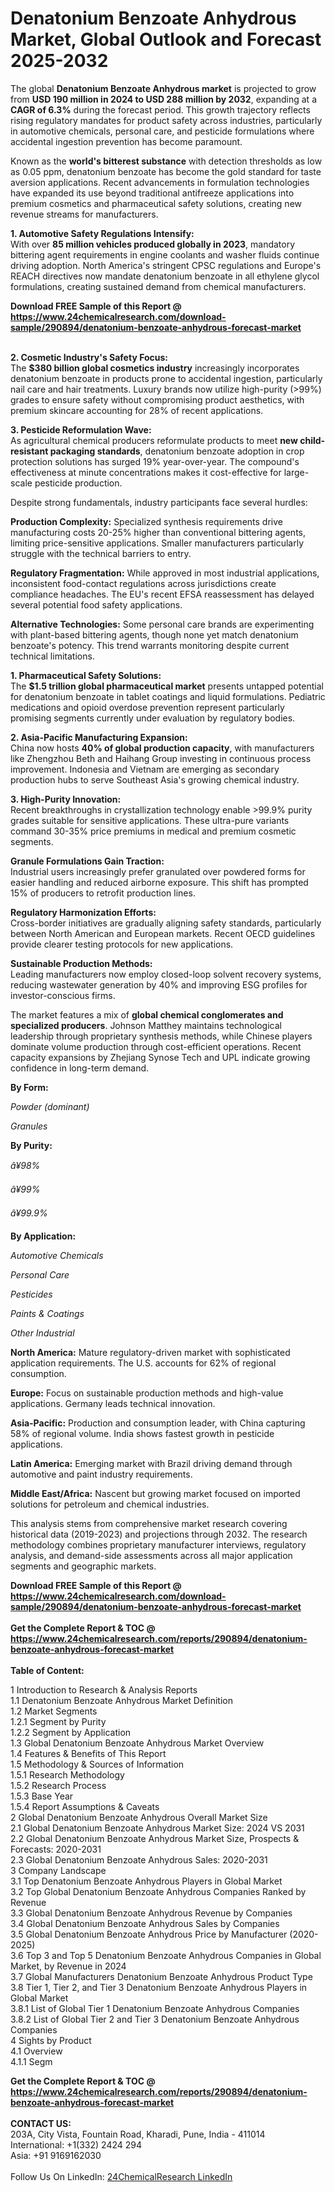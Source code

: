 <h1>Denatonium Benzoate Anhydrous Market, Global Outlook and Forecast 2025-2032</h1><p>The global <strong>Denatonium Benzoate Anhydrous market</strong> is projected to grow from <strong>USD 190 million in 2024 to USD 288 million by 2032</strong>, expanding at a <strong>CAGR of 6.3%</strong> during the forecast period. This growth trajectory reflects rising regulatory mandates for product safety across industries, particularly in automotive chemicals, personal care, and pesticide formulations where accidental ingestion prevention has become paramount.</p><p>Known as the <strong>world's bitterest substance</strong> with detection thresholds as low as 0.05 ppm, denatonium benzoate has become the gold standard for taste aversion applications. Recent advancements in formulation technologies have expanded its use beyond traditional antifreeze applications into premium cosmetics and pharmaceutical safety solutions, creating new revenue streams for manufacturers.</p><p><strong>1. Automotive Safety Regulations Intensify:</strong><br>
With over <strong>85 million vehicles produced globally in 2023</strong>, mandatory bittering agent requirements in engine coolants and washer fluids continue driving adoption. North America's stringent CPSC regulations and Europe's REACH directives now mandate denatonium benzoate in all ethylene glycol formulations, creating sustained demand from chemical manufacturers.</p><div><b>Download FREE Sample of this Report @ 
            <a href="https://www.24chemicalresearch.com/download-sample/290894/denatonium-benzoate-anhydrous-forecast-market">
            https://www.24chemicalresearch.com/download-sample/290894/denatonium-benzoate-anhydrous-forecast-market</a></b></div><br><p><strong>2. Cosmetic Industry's Safety Focus:</strong><br>
The <strong>$380 billion global cosmetics industry</strong> increasingly incorporates denatonium benzoate in products prone to accidental ingestion, particularly nail care and hair treatments. Luxury brands now utilize high-purity (&gt;99%) grades to ensure safety without compromising product aesthetics, with premium skincare accounting for 28% of recent applications.</p><p><strong>3. Pesticide Reformulation Wave:</strong><br>
As agricultural chemical producers reformulate products to meet <strong>new child-resistant packaging standards</strong>, denatonium benzoate adoption in crop protection solutions has surged 19% year-over-year. The compound's effectiveness at minute concentrations makes it cost-effective for large-scale pesticide production.</p><p>Despite strong fundamentals, industry participants face several hurdles:</p><p><strong>Production Complexity:</strong> Specialized synthesis requirements drive manufacturing costs 20-25% higher than conventional bittering agents, limiting price-sensitive applications. Smaller manufacturers particularly struggle with the technical barriers to entry.</p><p><strong>Regulatory Fragmentation:</strong> While approved in most industrial applications, inconsistent food-contact regulations across jurisdictions create compliance headaches. The EU's recent EFSA reassessment has delayed several potential food safety applications.</p><p><strong>Alternative Technologies:</strong> Some personal care brands are experimenting with plant-based bittering agents, though none yet match denatonium benzoate's potency. This trend warrants monitoring despite current technical limitations.</p><p><strong>1. Pharmaceutical Safety Solutions:</strong><br>
The <strong>$1.5 trillion global pharmaceutical market</strong> presents untapped potential for denatonium benzoate in tablet coatings and liquid formulations. Pediatric medications and opioid overdose prevention represent particularly promising segments currently under evaluation by regulatory bodies.</p><p><strong>2. Asia-Pacific Manufacturing Expansion:</strong><br>
China now hosts <strong>40% of global production capacity</strong>, with manufacturers like Zhengzhou Beth and Haihang Group investing in continuous process improvement. Indonesia and Vietnam are emerging as secondary production hubs to serve Southeast Asia's growing chemical industry.</p><p><strong>3. High-Purity Innovation:</strong><br>
Recent breakthroughs in crystallization technology enable &gt;99.9% purity grades suitable for sensitive applications. These ultra-pure variants command 30-35% price premiums in medical and premium cosmetic segments.</p><p><strong>Granule Formulations Gain Traction:</strong><br>
    Industrial users increasingly prefer granulated over powdered forms for easier handling and reduced airborne exposure. This shift has prompted 15% of producers to retrofit production lines.</p><p><strong>Regulatory Harmonization Efforts:</strong><br>
    Cross-border initiatives are gradually aligning safety standards, particularly between North American and European markets. Recent OECD guidelines provide clearer testing protocols for new applications.</p><p><strong>Sustainable Production Methods:</strong><br>
    Leading manufacturers now employ closed-loop solvent recovery systems, reducing wastewater generation by 40% and improving ESG profiles for investor-conscious firms.</p><p>The market features a mix of <strong>global chemical conglomerates and specialized producers</strong>. Johnson Matthey maintains technological leadership through proprietary synthesis methods, while Chinese players dominate volume production through cost-efficient operations. Recent capacity expansions by Zhejiang Synose Tech and UPL indicate growing confidence in long-term demand.</p><p><strong>By Form:</strong></p><p><em>Powder (dominant)</em></p><p><em>Granules</em></p><p><strong>By Purity:</strong></p><p><em>â¥98%</em></p><p><em>â¥99%</em></p><p><em>â¥99.9%</em></p><p><strong>By Application:</strong></p><p><em>Automotive Chemicals</em></p><p><em>Personal Care</em></p><p><em>Pesticides</em></p><p><em>Paints &amp; Coatings</em></p><p><em>Other Industrial</em></p><p><strong>North America:</strong> Mature regulatory-driven market with sophisticated application requirements. The U.S. accounts for 62% of regional consumption.</p><p><strong>Europe:</strong> Focus on sustainable production methods and high-value applications. Germany leads technical innovation.</p><p><strong>Asia-Pacific:</strong> Production and consumption leader, with China capturing 58% of regional volume. India shows fastest growth in pesticide applications.</p><p><strong>Latin America:</strong> Emerging market with Brazil driving demand through automotive and paint industry requirements.</p><p><strong>Middle East/Africa:</strong> Nascent but growing market focused on imported solutions for petroleum and chemical industries.</p><p>This analysis stems from comprehensive market research covering historical data (2019-2023) and projections through 2032. The research methodology combines proprietary manufacturer interviews, regulatory analysis, and demand-side assessments across all major application segments and geographic markets.</p><div><b>Download FREE Sample of this Report @ 
            <a href="https://www.24chemicalresearch.com/download-sample/290894/denatonium-benzoate-anhydrous-forecast-market">
            https://www.24chemicalresearch.com/download-sample/290894/denatonium-benzoate-anhydrous-forecast-market</a></b></div><br><div><b>Get the Complete Report & TOC @ 
            <a href="https://www.24chemicalresearch.com/reports/290894/denatonium-benzoate-anhydrous-forecast-market">
            https://www.24chemicalresearch.com/reports/290894/denatonium-benzoate-anhydrous-forecast-market</a></b></div><br>
            <b>Table of Content:</b><p>1 Introduction to Research & Analysis Reports<br />
 1.1 Denatonium Benzoate Anhydrous Market Definition<br />
 1.2 Market Segments<br />
 1.2.1 Segment by Purity<br />
 1.2.2 Segment by Application<br />
 1.3 Global Denatonium Benzoate Anhydrous Market Overview<br />
 1.4 Features & Benefits of This Report<br />
 1.5 Methodology & Sources of Information<br />
 1.5.1 Research Methodology<br />
 1.5.2 Research Process<br />
 1.5.3 Base Year<br />
 1.5.4 Report Assumptions & Caveats<br />
2 Global Denatonium Benzoate Anhydrous Overall Market Size<br />
 2.1 Global Denatonium Benzoate Anhydrous Market Size: 2024 VS 2031<br />
 2.2 Global Denatonium Benzoate Anhydrous Market Size, Prospects & Forecasts: 2020-2031<br />
 2.3 Global Denatonium Benzoate Anhydrous Sales: 2020-2031<br />
3 Company Landscape<br />
 3.1 Top Denatonium Benzoate Anhydrous Players in Global Market<br />
 3.2 Top Global Denatonium Benzoate Anhydrous Companies Ranked by Revenue<br />
 3.3 Global Denatonium Benzoate Anhydrous Revenue by Companies<br />
 3.4 Global Denatonium Benzoate Anhydrous Sales by Companies<br />
 3.5 Global Denatonium Benzoate Anhydrous Price by Manufacturer (2020-2025)<br />
 3.6 Top 3 and Top 5 Denatonium Benzoate Anhydrous Companies in Global Market, by Revenue in 2024<br />
 3.7 Global Manufacturers Denatonium Benzoate Anhydrous Product Type<br />
 3.8 Tier 1, Tier 2, and Tier 3 Denatonium Benzoate Anhydrous Players in Global Market<br />
 3.8.1 List of Global Tier 1 Denatonium Benzoate Anhydrous Companies<br />
 3.8.2 List of Global Tier 2 and Tier 3 Denatonium Benzoate Anhydrous Companies<br />
4 Sights by Product<br />
 4.1 Overview<br />
 4.1.1 Segm</p><div><b>Get the Complete Report & TOC @ 
            <a href="https://www.24chemicalresearch.com/reports/290894/denatonium-benzoate-anhydrous-forecast-market">
            https://www.24chemicalresearch.com/reports/290894/denatonium-benzoate-anhydrous-forecast-market</a></b></div><br><b>CONTACT US:</b><br>
            203A, City Vista, Fountain Road, Kharadi, Pune, India - 411014<br>
            International: +1(332) 2424 294<br>
            Asia: +91 9169162030 <br><br>
            Follow Us On LinkedIn: <a href="https://www.linkedin.com/company/24chemicalresearch/">24ChemicalResearch LinkedIn</a>